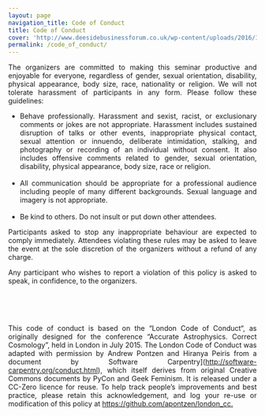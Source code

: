 ```yaml
---
layout: page
navigation_title: Code of Conduct
title: Code of Conduct
cover: 'http://www.deesidebusinessforum.co.uk/wp-content/uploads/2016/10/conference.jpg'
permalink: /code_of_conduct/
---
```


<div style="text-align: justify">
The organizers are committed to making this seminar productive and
enjoyable for everyone, regardless of gender, sexual orientation,
disability, physical appearance, body size, race, nationality or
religion. We will not tolerate harassment of participants in any
form. Please follow these guidelines:
<p>
<ul>
  <li>Behave professionally. Harassment and sexist, racist, or
  exclusionary comments or jokes are not appropriate. Harassment
  includes sustained disruption of talks or other events,
  inappropriate physical contact, sexual attention or innuendo,
  deliberate intimidation, stalking, and photography or recording of
  an individual without consent. It also includes offensive comments
  related to gender, sexual orientation, disability, physical
  appearance, body size, race or religion.</li>
  <br/>
  <li>All communication should be appropriate for a professional
  audience including people of many different backgrounds. Sexual
  language and imagery is not appropriate.</li>
  <br/>
  <li>Be kind to others. Do not insult or put down other attendees.</li>
</ul>
</p>
Participants asked to stop any inappropriate behaviour are expected
to comply immediately. Attendees violating these rules may be asked
to leave the event at the sole discretion of the organizers without
a refund of any charge.

Any participant who wishes to report a violation of this policy is
asked to speak, in confidence, to the organizers.

<br/>
<br/>
<br/>

<p>
This code of conduct is based on the “London Code of Conduct“, as originally designed for the conference “Accurate Astrophysics. Correct Cosmology”, held in London in July 2015. The London Code of Conduct was adapted with permission by Andrew Pontzen and Hiranya Peiris from a document by Software Carpentry](<a href="url">http://software-carpentry.org/conduct.html</a>), which itself derives from original Creative Commons documents by PyCon and Geek Feminism. It is released under a CC-Zero licence for reuse. To help track people’s improvements and best practice, please retain this acknowledgement, and log your re-use or modification of this policy at <a href="url">https://github.com/apontzen/london_cc.</a>
</p>


 </div>
